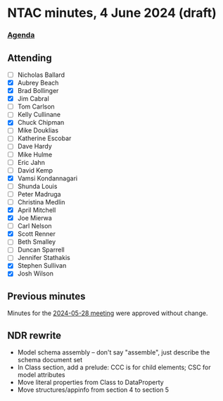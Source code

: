 # NTAC minutes, 4 June 2024 (draft)

### [Agenda](2024-06-04-agenda.md)

## Attending

- [ ] Nicholas Ballard
- [x] Aubrey Beach
- [x] Brad Bollinger
- [x] Jim Cabral
- [ ] Tom Carlson
- [ ] Kelly Cullinane
- [x] Chuck Chipman
- [ ] Mike Douklias
- [ ] Katherine Escobar
- [ ] Dave Hardy
- [ ] Mike Hulme
- [ ] Eric Jahn
- [ ] David Kemp
- [x] Vamsi Kondannagari
- [ ] Shunda Louis
- [ ] Peter Madruga
- [ ] Christina Medlin
- [x] April Mitchell
- [x] Joe Mierwa
- [ ] Carl Nelson
- [x] Scott Renner
- [ ] Beth Smalley
- [ ] Duncan Sparrell
- [ ] Jennifer Stathakis
- [x] Stephen Sullivan
- [x] Josh Wilson

## Previous minutes

Minutes for the [2024-05-28 meeting](2024-05-28-minutes.md) were approved without change.

## NDR rewrite

* Model schema assembly – don't say "assemble", just describe the schema document set
* In Class section, add a prelude: CCC is for child elements; CSC for model attributes
* Move literal properties from Class to DataProperty
* Move structures/appinfo from section 4 to section 5
